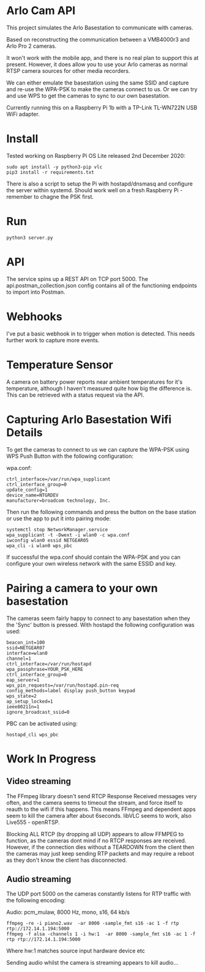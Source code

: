 # Arlo Cam API

This project simulates the Arlo Basestation to communicate with cameras.

Based on reconstructing the communication between a VMB4000r3 and Arlo Pro 2 cameras.

It won't work with the mobile app, and there is no real plan to support this at present. However,
it does allow you to use your Arlo cameras as normal RTSP camera sources for other media recorders.

We can either emulate the basestation using the same SSID and capture and re-use the WPA-PSK to make 
the cameras connect to us. Or we can try and use WPS to get the cameras to sync to our own basestation.

Currently running this on a Raspberry Pi 1b with a TP-Link TL-WN722N USB WiFi adapter.

# Install

Tested working on Raspberry Pi OS Lite released 2nd December 2020:

```
sudo apt install -y python3-pip vlc
pip3 install -r requirements.txt
```

There is also a script to setup the Pi with hostapd/dnsmasq and configure the server within systemd. Should work well on a fresh Raspberry Pi - remember to chagne the PSK first.

# Run

```
python3 server.py
```

# API

The service spins up a REST API on TCP port 5000. The api.postman_collection.json config
contains all of the functioning endpoints to import into Postman.

# Webhooks

I've put a basic webhook in to trigger when motion is detected. This needs further work to capture more events.

# Temperature Sensor

A camera on battery power reports near ambient temperatures for it's temperature, although I haven't measured quite
how big the difference is. This can be retrieved with a status request via the API.

# Capturing Arlo Basestation Wifi Details

To get the cameras to connect to us we can capture the WPA-PSK using WPS Push Button with the following
configuration:

wpa.conf:

```
ctrl_interface=/var/run/wpa_supplicant
ctrl_interface_group=0
update_config=1
device_name=NTGRDEV
manufacturer=broadcom technology, Inc.
```

Then run the following commands and press the button on the base station or use the app to put it
into pairing mode:

```
systemctl stop NetworkManager.service
wpa_supplicant -t -Dwext -i wlan0 -c wpa.conf
iwconfig wlan0 essid NETGEAR05
wpa_cli -i wlan0 wps_pbc
```

If successful the wpa.conf should contain the WPA-PSK and you can configure your own wireless network
with the same ESSID and key.

# Pairing a camera to your own basestation

The cameras seem fairly happy to connect to any basestation when they the 'Sync' button is pressed. With hostapd the following configuration was used:

```
beacon_int=100
ssid=NETGEAR07
interface=wlan0
channel=1
ctrl_interface=/var/run/hostapd
wpa_passphrase=YOUR_PSK_HERE
ctrl_interface_group=0
eap_server=1
wps_pin_requests=/var/run/hostapd.pin-req
config_methods=label display push_button keypad
wps_state=2
ap_setup_locked=1
ieee80211n=1
ignore_broadcast_ssid=0
```

PBC can be activated using:

```
hostapd_cli wps_pbc
```

# Work In Progress

## Video streaming

The FFmpeg library doesn't send RTCP Response Received messages very often, and the camera seems to timeout
the stream, and force itself to reauth to the wifi if this happens. This means FFmpeg and dependent apps
seem to kill the camera after about 6seconds. libVLC seems to work, also Live555 - openRTSP.

Blocking ALL RTCP (by dropping all UDP) appears to allow FFMPEG to function, as the cameras dont mind if no RTCP
responses are received. However, if the connection dies without a TEARDOWN from the client then the cameras may just
keep sending RTP packets and may require a reboot as they don't know the client has disconnected.

## Audio streaming

The UDP port 5000 on the cameras constantly listens for RTP traffic with the following encoding:

Audio: pcm_mulaw, 8000 Hz, mono, s16, 64 kb/s

```
ffmpeg -re -i piano2.wav  -ar 8000 -sample_fmt s16 -ac 1 -f rtp rtp://172.14.1.194:5000
ffmpeg -f alsa -channels 1 -i hw:1  -ar 8000 -sample_fmt s16 -ac 1 -f rtp rtp://172.14.1.194:5000
```

Where hw:1 matches source input hardware device etc

Sending audio whilst the camera is streaming appears to kill audio...
